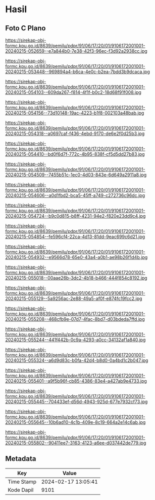 # Hasil

## Foto C Plano

https://sirekap-obj-formc.kpu.go.id/8639/pemilu/pdpr/91/06/17/20/01/9106172001001-20240215-052659--e7a844b0-7e38-42f3-96ec-f3d92a2938cc.jpg

https://sirekap-obj-formc.kpu.go.id/8639/pemilu/pdpr/91/06/17/20/01/9106172001001-20240215-053448--969894a4-b6ca-4e0c-b2ea-7bdd3b9dcaca.jpg

https://sirekap-obj-formc.kpu.go.id/8639/pemilu/pdpr/91/06/17/20/01/9106172001001-20240215-054103--609da267-f814-4f1f-b0c2-18d68f91f008.jpg

https://sirekap-obj-formc.kpu.go.id/8639/pemilu/pdpr/91/06/17/20/01/9106172001001-20240215-054156--73d10148-19ac-4223-b1f8-002103a48bab.jpg

https://sirekap-obj-formc.kpu.go.id/8639/pemilu/pdpr/91/06/17/20/01/9106172001001-20240215-054318--a0697caf-f436-4ebd-9170-de6e2f0d25b3.jpg

https://sirekap-obj-formc.kpu.go.id/8639/pemilu/pdpr/91/06/17/20/01/9106172001001-20240215-054410--bd0f6d7f-772c-4b95-838f-cf5d5dd27b83.jpg

https://sirekap-obj-formc.kpu.go.id/8639/pemilu/pdpr/91/06/17/20/01/9106172001001-20240215-054509--7455b51c-1ec0-4d03-843e-6d649a2911a8.jpg

https://sirekap-obj-formc.kpu.go.id/8639/pemilu/pdpr/91/06/17/20/01/9106172001001-20240215-054606--a0d1fbd2-bca5-45ff-a749-c272736c96dc.jpg

https://sirekap-obj-formc.kpu.go.id/8639/pemilu/pdpr/91/06/17/20/01/9106172001001-20240215-054724--b9c0d815-b8ff-4231-94e2-f820e23dd9c4.jpg

https://sirekap-obj-formc.kpu.go.id/8639/pemilu/pdpr/91/06/17/20/01/9106172001001-20240215-054854--fe596cf4-22ca-4d13-81dd-9eac699c6d21.jpg

https://sirekap-obj-formc.kpu.go.id/8639/pemilu/pdpr/91/06/17/20/01/9106172001001-20240215-054932--e9566d78-65e0-43a4-a0b1-ae98b26f1d4b.jpg

https://sirekap-obj-formc.kpu.go.id/8639/pemilu/pdpr/91/06/17/20/01/9106172001001-20240215-055018--00aae26b-3dc2-4b18-b466-444f854c8192.jpg

https://sirekap-obj-formc.kpu.go.id/8639/pemilu/pdpr/91/06/17/20/01/9106172001001-20240215-055129--5a9256ac-2e88-49a5-af0f-e874fc19fcc2.jpg

https://sirekap-obj-formc.kpu.go.id/8639/pemilu/pdpr/91/06/17/20/01/9106172001001-20240215-055208--468cfb9e-07d7-4fac-8bd7-d03bdeda7ffd.jpg

https://sirekap-obj-formc.kpu.go.id/8639/pemilu/pdpr/91/06/17/20/01/9106172001001-20240215-055244--441f442b-0c9a-4293-a0cc-34132af1a840.jpg

https://sirekap-obj-formc.kpu.go.id/8639/pemilu/pdpr/91/06/17/20/01/9106172001001-20240215-055324--a6d9d83c-b0fa-42d4-b8d0-0a4bd1c2b047.jpg

https://sirekap-obj-formc.kpu.go.id/8639/pemilu/pdpr/91/06/17/20/01/9106172001001-20240215-055401--a9f5b96f-cb85-4386-83e4-a427ab9e4733.jpg

https://sirekap-obj-formc.kpu.go.id/8639/pemilu/pdpr/91/06/17/20/01/9106172001001-20240215-055445--704433ef-d56d-4943-925d-677e7932cf73.jpg

https://sirekap-obj-formc.kpu.go.id/8639/pemilu/pdpr/91/06/17/20/01/9106172001001-20240215-055645--10b6ad10-4c1b-409e-8c19-664a2e14c6ab.jpg

https://sirekap-obj-formc.kpu.go.id/8639/pemilu/pdpr/91/06/17/20/01/9106172001001-20240215-055802--90411ee7-3163-4123-a6ee-d037442de779.jpg


## Metadata

| Key        | Value               |
| ---------- | ------------------- |
| Time Stamp | 2024-02-17 13:05:41 |
| Kode Dapil | 9101                |



